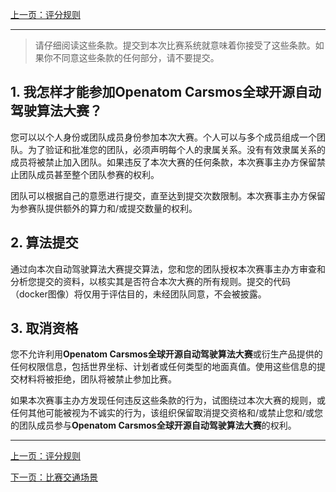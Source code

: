[上一页：评分规则](rules.md)

---

> 请仔细阅读这些条款。提交到本次比赛系统就意味着你接受了这些条款。如果你不同意这些条款的任何部分，请不要提交。

## 1. 我怎样才能参加Openatom Carsmos全球开源自动驾驶算法大赛？

您可以以个人身份或团队成员身份参加本次大赛。个人可以与多个成员组成一个团队。为了验证和批准您的团队，必须声明每个人的隶属关系。没有有效隶属关系的成员将被禁止加入团队。如果违反了本次大赛的任何条款，本次赛事主办方保留禁止团队成员甚至整个团队参赛的权利。

团队可以根据自己的意愿进行提交，直至达到提交次数限制。本次赛事主办方保留为参赛队提供额外的算力和/或提交数量的权利。

## 2. 算法提交

通过向本次自动驾驶算法大赛提交算法，您和您的团队授权本次赛事主办方审查和分析您提交的资料，以核实其是否符合本次大赛的所有规则。提交的代码（docker图像）将仅用于评估目的，未经团队同意，不会被披露。

## 3. 取消资格

您不允许利用**Openatom Carsmos全球开源自动驾驶算法大赛**或衍生产品提供的任何权限信息，包括世界坐标、计划者或任何类型的地面真值。使用这些信息的提交材料将被拒绝，团队将被禁止参加比赛。

如果本次赛事主办方发现任何违反这些条款的行为，试图绕过本次大赛的规则，或任何其他可能被视为不诚实的行为，该组织保留取消提交资格和/或禁止您和/或您的团队成员参与**Openatom Carsmos全球开源自动驾驶算法大赛**的权利。

 
---
[上一页：评分规则](rules.md)

[下一页：比赛交通场景](scenarios.md)